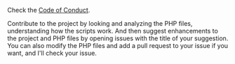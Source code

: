 Check the [Code of Conduct](https://github.com/Stake2/stake2-php/blob/main/CODE_OF_CONDUCT.md).

Contribute to the project by looking and analyzing the PHP files, understanding how the scripts work.
And then suggest enhancements to the project and PHP files by opening issues with the title of your suggestion.
You can also modify the PHP files and add a pull request to your issue if you want, and I'll check your issue.
